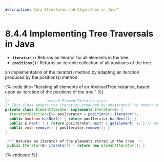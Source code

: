 ```yaml
---
description: Data Structures and Algorithms in Java™
---
```


# 8.4.4 Implementing Tree Traversals in Java

* **`iterator():`** Returns an iterator for all elements in the tree. 
* **`positions():`** Returns an iterable collection of all positions of the tree.

an implementation of the iterator\(\) method by adapting an iteration produced by the positions\(\) method.

{% code title="Iterating all elements of an AbstractTree instance, based upon an iteration of the positions of the tree." %}
```java
//---------------- nested ElementIterator class ----------------
/* This class adapts the iteration produced by positions() to return elements. */
private class ElementIterator implements Iterator<E> {
  Iterator<Position<E>> posIterator = positions().iterator(); 
  public boolean hasNext() { return posIterator.hasNext(); } 
  public E next( ) { return posIterator.next( ).getElement( ); } // return element!
  public void remove() { posIterator.remove(); }  
}

 /** Returns an iterator of the elements stored in the tree. */ 
 public Iterator<E> iterator() { return new ElementIterator(); } 
```
{% endcode %}

